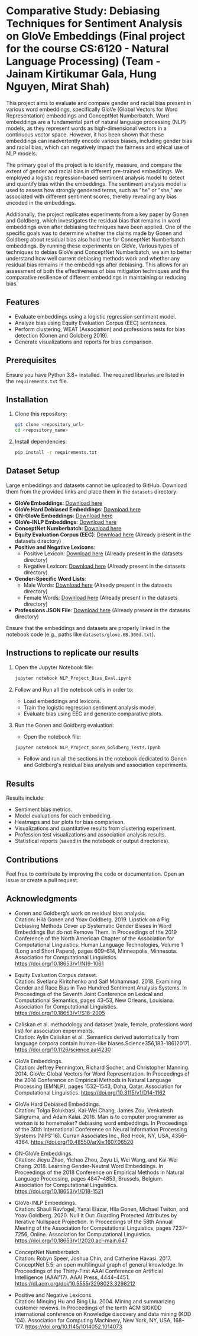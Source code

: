 # Comparative Study: Debiasing Techniques for Sentiment Analysis on GloVe Embeddings (Final project for the course CS:6120 - Natural Language Processing) (Team - Jainam Kirtikumar Gala, Hung Nguyen, Mirat Shah)

This project aims to evaluate and compare gender and racial bias present in various word embeddings, specifically GloVe (Global Vectors for Word Representation) embeddings and ConceptNet Numberbatch. Word embeddings are a fundamental part of natural language processing (NLP) models, as they represent words as high-dimensional vectors in a continuous vector space. However, it has been shown that these embeddings can inadvertently encode various biases, including gender bias and racial bias, which can negatively impact the fairness and ethical use of NLP models.

The primary goal of the project is to identify, measure, and compare the extent of gender and racial bias in different pre-trained embeddings. We employed a logistic regression-based sentiment analysis model to detect and quantify bias within the embeddings. The sentiment analysis model is used to assess how strongly gendered terms, such as "he" or "she," are associated with different sentiment scores, thereby revealing any bias encoded in the embeddings.

Additionally, the project replicates experiments from a key paper by Gonen and Goldberg, which investigates the residual bias that remains in word embeddings even after debiasing techniques have been applied. One of the specific goals was to determine whether the claims made by Gonen and Goldberg about residual bias also hold true for ConceptNet Numberbatch embeddings. By running these experiments on  GloVe, Various types of techniques to debias GloVe and ConceptNet Numberbatch, we aim to better understand how well current debiasing methods work and whether any residual bias remains in the embeddings after debiasing. This allows for an assessment of both the effectiveness of bias mitigation techniques and the comparative resilience of different embeddings in maintaining or reducing bias.


## Features
- Evaluate embeddings using a logistic regression sentiment model.
- Analyze bias using Equity Evaluation Corpus (EEC) sentences.
- Perform clustering, WEAT (Association) and professions tests for bias detection (Gonen and Goldberg 2019).
- Generate visualizations and reports for bias comparison.

## Prerequisites
Ensure you have Python 3.8+ installed. The required libraries are listed in the `requirements.txt` file.

## Installation
1. Clone this repository:
   ```bash
   git clone <repository_url>
   cd <repository_name>
   ```
2. Install dependencies:
   ```bash
   pip install -r requirements.txt
   ```

## Dataset Setup
Large embeddings and datasets cannot be uploaded to GitHub. Download them from the provided links and place them in the `datasets` directory:

- **GloVe Embeddings**: [Download here](<https://drive.google.com/file/d/1YfGGIJ1PiUl4vvk0RlPBWTO9s-ROKRh_/view?usp=sharing>)
- **GloVe Hard Debiased Embeddings**: [Download here](<https://drive.google.com/file/d/1No_xuqCARANr-IS5UBS1ZX5HSnfC5IhI/view?usp=sharing>)
- **GN-GloVe Embeddings**: [Download here](<https://drive.google.com/file/d/1SAmHmHiVRDWFy83brQHwI_Q0YpBifa4G/view?usp=sharing>)
- **GloVe-INLP Embeddings**: [Download here](<https://drive.google.com/file/d/1MtfOhCf9EzO_ziWEwBxLZfAxD3L1jbZY/view?usp=sharing>)
- **ConceptNet Numberbatch**: [Download here](<https://drive.google.com/file/d/1S7551Af-eTweEqsU4S2X8r7TyiakoHbS/view?usp=sharing>)
- **Equity Evaluation Corpus (EEC)**: [Download here](<https://drive.google.com/file/d/1MglyaZg-y50gNoQjpjs8_rNTMhkPA-N7/view?usp=sharing>) (Already present in the datasets directory)
- **Positive and Negative Lexicons**:
  - Positive Lexicon: [Download here](<https://drive.google.com/file/d/1LV4wWO1kfmvYXFBQ0KQVzWFtsMqQGDzo/view?usp=sharing>) (Already present in the datasets directory)
  - Negative Lexicon: [Download here](<https://drive.google.com/file/d/1xkdAl2Y9hqfTxW-9XC2M66yPhQb-CoQw/view?usp=sharing>) (Already present in the datasets directory)
- **Gender-Specific Word Lists**:
  - Male Words: [Download here](<https://drive.google.com/file/d/1P_JBRX8C8xCabrRUyAQNP9-mIYoGqUrc/view?usp=sharing>) (Already present in the datasets directory)
  - Female Words: [Download here](<https://drive.google.com/file/d/1rjTB0gej6SFyU2HqL_MNRh0BvRqUSa5w/view?usp=sharing>) (Already present in the datasets directory)
- **Professions JSON File**: [Download here](<https://drive.google.com/file/d/1g_7F6gnXkoLwEtCwoA53lEa_ZoTNpr7o/view?usp=sharing>) (Already present in the datasets directory)

Ensure that the embeddings and datasets are properly linked in the notebook code (e.g., paths like `datasets/glove.6B.300d.txt`).

## Instructions to replicate our results
1. Open the Jupyter Notebook file:
   ```bash
   jupyter notebook NLP_Project_Bias_Eval.ipynb
   ```
2. Follow and Run all the notebook cells in order to:
   - Load embeddings and lexicons.
   - Train the logistic regression sentiment analysis model.
   - Evaluate bias using EEC and generate comparative plots.

3. Run the Gonen and Goldberg evaluation:
   - Open the notebook file:
   ```bash
   jupyter notebook NLP_Project_Gonen_Goldberg_Tests.ipynb
   ```
   - Follow and run all the sections in the notebook dedicated to Gonen and Goldberg's residual bias analysis and association experiments.

## Results
Results include:
- Sentiment bias metrics.
- Model evaluations for each embedding.
- Heatmaps and bar plots for bias comparison.
- Visualizations and quantitative results from clustering experiment.
- Profession test visualizations and association analysis results.
- Statistical reports (saved in the notebook or output directories).

## Contributions
Feel free to contribute by improving the code or documentation. Open an issue or create a pull request.

## Acknowledgments
- Gonen and Goldberg’s work on residual bias analysis.  
  Citation: Hila Gonen and Yoav Goldberg. 2019. Lipstick on a Pig: Debiasing Methods Cover up Systematic Gender Biases in Word Embeddings But do not Remove Them. In Proceedings of the 2019 Conference of the North American Chapter of the Association for Computational Linguistics: Human Language Technologies, Volume 1 (Long and Short Papers), pages 609–614, Minneapolis, Minnesota. Association for Computational Linguistics. https://doi.org/10.18653/v1/N19-1061

- Equity Evaluation Corpus dataset.  
  Citation: Svetlana Kiritchenko and Saif Mohammad. 2018. Examining Gender and Race Bias in Two Hundred Sentiment Analysis Systems. In Proceedings of the Seventh Joint Conference on Lexical and Computational Semantics, pages 43–53, New Orleans, Louisiana. Association for Computational Linguistics. https://doi.org/10.18653/v1/S18-2005

- Caliskan et al. methodology and dataset (male, female, professions word list) for association experiments.  
  Citation: Aylin Caliskan et al. ,Semantics derived automatically from language corpora contain human-like biases.Science356,183-186(2017). https://doi.org/10.1126/science.aal4230

- GloVe Embeddings.  
  Citation: Jeffrey Pennington, Richard Socher, and Christopher Manning. 2014. GloVe: Global Vectors for Word Representation. In Proceedings of the 2014 Conference on Empirical Methods in Natural Language Processing (EMNLP), pages 1532–1543, Doha, Qatar. Association for Computational Linguistics. https://doi.org/10.3115/v1/D14-1162

- GloVe Hard Debiased Embeddings.   
  Citation: Tolga Bolukbasi, Kai-Wei Chang, James Zou, Venkatesh Saligrama, and Adam Kalai. 2016. Man is to computer programmer as woman is to homemaker? debiasing word embeddings. In Proceedings of the 30th International Conference on Neural Information Processing Systems (NIPS'16). Curran Associates Inc., Red Hook, NY, USA, 4356–4364. https://doi.org/10.48550/arXiv.1607.06520
  
- GN-GloVe Embeddings.  
  Citation: Jieyu Zhao, Yichao Zhou, Zeyu Li, Wei Wang, and Kai-Wei Chang. 2018. Learning Gender-Neutral Word Embeddings. In Proceedings of the 2018 Conference on Empirical Methods in Natural Language Processing, pages 4847–4853, Brussels, Belgium. Association for Computational Linguistics. https://doi.org/10.18653/v1/D18-1521
  
- GloVe-INLP Embeddings.   
  Citation: Shauli Ravfogel, Yanai Elazar, Hila Gonen, Michael Twiton, and Yoav Goldberg. 2020. Null It Out: Guarding Protected Attributes by Iterative Nullspace Projection. In Proceedings of the 58th Annual Meeting of the Association for Computational Linguistics, pages 7237–7256, Online. Association for Computational Linguistics. https://doi.org/10.18653/v1/2020.acl-main.647

- ConceptNet Numberbatch.  
  Citation: Robyn Speer, Joshua Chin, and Catherine Havasi. 2017. ConceptNet 5.5: an open multilingual graph of general knowledge. In Proceedings of the Thirty-First AAAI Conference on Artificial Intelligence (AAAI'17). AAAI Press, 4444–4451. https://dl.acm.org/doi/10.5555/3298023.3298212

- Positive and Negative Lexicons.   
  Citation: Minqing Hu and Bing Liu. 2004. Mining and summarizing customer reviews. In Proceedings of the tenth ACM SIGKDD international conference on Knowledge discovery and data mining (KDD '04). Association for Computing Machinery, New York, NY, USA, 168–177. https://doi.org/10.1145/1014052.1014073
